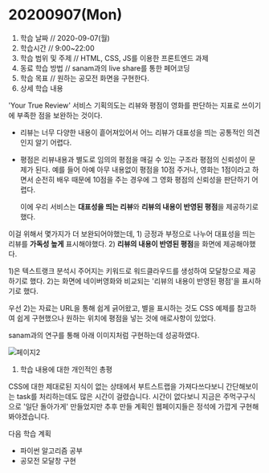 # 20200907\(Mon\)

1. 학습 날짜 // 2020-09-07\(월\)
2. 학습시간 // 9:00~22:00
3. 학습 범위 및 주제 // HTML, CSS, JS를 이용한 프론트엔드 과제
4. 동료 학습 방법 // sanam과의 live share를 통한 페어코딩
5. 학습 목표 // 원하는 공모전 화면을 구현한다.
6. 상세 학습 내용

'Your True Review' 서비스 기획의도는 리뷰와 평점이 영화를 판단하는 지표로 쓰이기에 부족한 점을 보완하는 것이다.

* 리뷰는 너무 다양한 내용이 흩어져있어서 어느 리뷰가 대표성을 띄는 공통적인 의견인지 알기 어렵다.
* 평점은 리뷰내용과 별도로 임의의 평점을 매길 수 있는 구조라 평점의 신뢰성이 문제가 된다. 예를 들어 아예 아무 내용없이 평점을 10점 주거나, 영화는 1점이라고 하면서 순전히 배우 때문에 10점을 주는 경우에 그 영화 평점의 신뢰성을 판단하기 어렵다.

  이에 우리 서비스는 **대표성을 띄는 리뷰**와 **리뷰의 내용이 반영된 평점**을 제공하기로 했다.

이걸 위해서 몇가지가 더 보완되어야했는데, 1\) 긍정과 부정으로 나누어 대표성을 띄는 리뷰를 **가독성 높게** 표시해야했다. 2\) **리뷰의 내용이 반영된 평점**을 화면에 제공해야했다.

1\)은 텍스트랭크 분석시 주어지는 키워드로 워드클라우드를 생성하여 모달창으로 제공하기로 했다. 2\)는 화면에 네이버영화와 비교되는 '리뷰의 내용이 반영된 평점'을 표시하기로 했다.

우선 2\)는 자료는 URL을 통해 쉽게 긁어왔고, 별을 표시하는 것도 CSS 예제를 참고하여 쉽게 구현했으나 원하는 위치에 평점을 넣는 것에 애로사항이 있었다.

sanam과의 연구를 통해 아래 이미지처럼 구현하는데 성공하였다.

![&#xD398;&#xC774;&#xC9C0;2](https://user-images.githubusercontent.com/54612343/93017273-4d91f500-f602-11ea-80e0-f4ddbb9f64f6.png)

1. 학습 내용에 대한 개인적인 총평

CSS에 대한 제대로된 지식이 없는 상태에서 부트스트랩을 가져다쓰다보니 간단해보이는 task를 처리하는데도 많은 시간이 걸렸습니다. 시간이 없다보니 지금은 주먹구구식으로 '일단 돌아가게' 만들었지만 추후 만들 계획인 웹페이지들은 정석에 가깝게 구현해봐야겠습니다.

다음 학습 계획

* 파이썬 알고리즘 공부
* 공모전 모달창 구현

